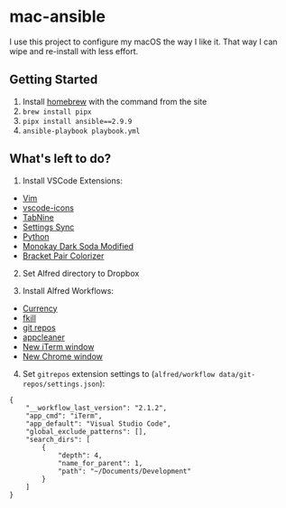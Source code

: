 # mac-ansible

I use this project to configure my macOS the way I like it. That way I can wipe
and re-install with less effort.

## Getting Started

1. Install [homebrew](http://brew.sh/) with the command from the site
2. `brew install pipx`
3. `pipx install ansible==2.9.9`
4. `ansible-playbook playbook.yml`

## What's left to do?

1. Install VSCode Extensions:

-   [Vim](https://marketplace.visualstudio.com/items?itemName=vscodevim.vim)
-   [vscode-icons](https://marketplace.visualstudio.com/items?itemName=vscode-icons-team.vscode-icons)
-   [TabNine](https://marketplace.visualstudio.com/items?itemName=TabNine.tabnine-vscode)
-   [Settings Sync](https://marketplace.visualstudio.com/items?itemName=Shan.code-settings-sync)
-   [Python](https://marketplace.visualstudio.com/items?itemName=ms-python.python)
-   [Monokay Dark Soda Modified](https://marketplace.visualstudio.com/items?itemName=DengSir.monokai-dark-soda-modified)
-   [Bracket Pair Colorizer](https://marketplace.visualstudio.com/items?itemName=CoenraadS.bracket-pair-colorizer)

2. Set Alfred directory to Dropbox

3. Install Alfred Workflows:

-   [Currency](https://github.com/jin5354/alfred3-workflow-CurrencyConvert)
-   [fkill](https://github.com/SamVerschueren/alfred-fkill#readme)
-   [git repos](https://github.com/deanishe/alfred-repos)
-   [appcleaner](https://github.com/asendra/mac-app-configs/blob/master/alfred-workflows/alfred-appcleaner.alfredworkflow)
-   [New iTerm window](https://github.com/miromannino/alfred-new-terminal-window)
-   [New Chrome window](https://github.com/caiogondim/alfred-chrome-window-workflow)

4. Set `gitrepos` extension settings to (`alfred/workflow data/git-repos/settings.json`):

```
{
	"__workflow_last_version": "2.1.2",
	"app_cmd": "iTerm",
	"app_default": "Visual Studio Code",
	"global_exclude_patterns": [],
	"search_dirs": [
		{
			"depth": 4,
			"name_for_parent": 1,
			"path": "~/Documents/Development"
		}
	]
}
```

